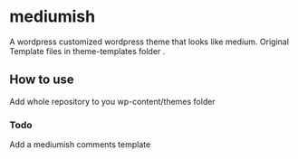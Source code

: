 # mediumish
A wordpress customized wordpress theme that looks like medium. Original Template files in theme-templates folder .

## How to use 
Add whole repository to you wp-content/themes folder

### Todo 
Add a mediumish comments template
